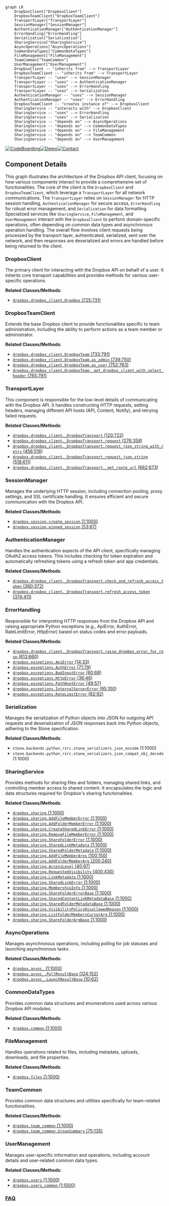 ```mermaid
graph LR
    DropboxClient["DropboxClient"]
    DropboxTeamClient["DropboxTeamClient"]
    TransportLayer["TransportLayer"]
    SessionManager["SessionManager"]
    AuthenticationManager["AuthenticationManager"]
    ErrorHandling["ErrorHandling"]
    Serialization["Serialization"]
    SharingService["SharingService"]
    AsyncOperations["AsyncOperations"]
    CommonDataTypes["CommonDataTypes"]
    FileManagement["FileManagement"]
    TeamCommon["TeamCommon"]
    UserManagement["UserManagement"]
    DropboxClient -- "inherits from" --> TransportLayer
    DropboxTeamClient -- "inherits from" --> TransportLayer
    TransportLayer -- "uses" --> SessionManager
    TransportLayer -- "uses" --> AuthenticationManager
    TransportLayer -- "uses" --> ErrorHandling
    TransportLayer -- "uses" --> Serialization
    AuthenticationManager -- "uses" --> SessionManager
    AuthenticationManager -- "uses" --> ErrorHandling
    DropboxTeamClient -- "creates instance of" --> DropboxClient
    SharingService -- "interacts with" --> DropboxClient
    SharingService -- "uses" --> ErrorHandling
    SharingService -- "uses" --> Serialization
    SharingService -- "depends on" --> AsyncOperations
    SharingService -- "depends on" --> CommonDataTypes
    SharingService -- "depends on" --> FileManagement
    SharingService -- "depends on" --> TeamCommon
    SharingService -- "depends on" --> UserManagement
```
[![CodeBoarding](https://img.shields.io/badge/Generated%20by-CodeBoarding-9cf?style=flat-square)](https://github.com/CodeBoarding/CodeBoarding)[![Demo](https://img.shields.io/badge/Try%20our-Demo-blue?style=flat-square)](https://www.codeboarding.org/demo)[![Contact](https://img.shields.io/badge/Contact%20us%20-%20contact@codeboarding.org-lightgrey?style=flat-square)](mailto:contact@codeboarding.org)

## Component Details

This graph illustrates the architecture of the Dropbox API client, focusing on how various components interact to provide a comprehensive set of functionalities. The core of the client is the `DropboxClient` and `DropboxTeamClient`, which leverage a `TransportLayer` for all network communications. The `TransportLayer` relies on `SessionManager` for HTTP session handling, `AuthenticationManager` for secure access, `ErrorHandling` for robust error management, and `Serialization` for data formatting. Specialized services like `SharingService`, `FileManagement`, and `UserManagement` interact with the `DropboxClient` to perform domain-specific operations, often depending on common data types and asynchronous operation handling. The overall flow involves client requests being processed by the transport layer, authenticated, serialized, sent over the network, and then responses are deserialized and errors are handled before being returned to the client.

### DropboxClient
The primary client for interacting with the Dropbox API on behalf of a user. It inherits core transport capabilities and provides methods for various user-specific operations.


**Related Classes/Methods**:

- <a href="https://github.com/dropbox/dropbox-sdk-python/blob/master/dropbox/dropbox_client.py#L725-L731" target="_blank" rel="noopener noreferrer">`dropbox.dropbox_client.Dropbox` (725:731)</a>


### DropboxTeamClient
Extends the base Dropbox client to provide functionalities specific to team administration, including the ability to perform actions as a team member or administrator.


**Related Classes/Methods**:

- <a href="https://github.com/dropbox/dropbox-sdk-python/blob/master/dropbox/dropbox_client.py#L733-L791" target="_blank" rel="noopener noreferrer">`dropbox.dropbox_client.DropboxTeam` (733:791)</a>
- <a href="https://github.com/dropbox/dropbox-sdk-python/blob/master/dropbox/dropbox_client.py#L739-L750" target="_blank" rel="noopener noreferrer">`dropbox.dropbox_client.DropboxTeam.as_admin` (739:750)</a>
- <a href="https://github.com/dropbox/dropbox-sdk-python/blob/master/dropbox/dropbox_client.py#L752-L763" target="_blank" rel="noopener noreferrer">`dropbox.dropbox_client.DropboxTeam.as_user` (752:763)</a>
- <a href="https://github.com/dropbox/dropbox-sdk-python/blob/master/dropbox/dropbox_client.py#L765-L791" target="_blank" rel="noopener noreferrer">`dropbox.dropbox_client.DropboxTeam._get_dropbox_client_with_select_header` (765:791)</a>


### TransportLayer
This component is responsible for the low-level details of communicating with the Dropbox API. It handles constructing HTTP requests, setting headers, managing different API hosts (API, Content, Notify), and retrying failed requests.


**Related Classes/Methods**:

- <a href="https://github.com/dropbox/dropbox-sdk-python/blob/master/dropbox/dropbox_client.py#L120-L722" target="_blank" rel="noopener noreferrer">`dropbox.dropbox_client._DropboxTransport` (120:722)</a>
- <a href="https://github.com/dropbox/dropbox-sdk-python/blob/master/dropbox/dropbox_client.py#L276-L358" target="_blank" rel="noopener noreferrer">`dropbox.dropbox_client._DropboxTransport.request` (276:358)</a>
- <a href="https://github.com/dropbox/dropbox-sdk-python/blob/master/dropbox/dropbox_client.py#L456-L516" target="_blank" rel="noopener noreferrer">`dropbox.dropbox_client._DropboxTransport.request_json_string_with_retry` (456:516)</a>
- <a href="https://github.com/dropbox/dropbox-sdk-python/blob/master/dropbox/dropbox_client.py#L518-L611" target="_blank" rel="noopener noreferrer">`dropbox.dropbox_client._DropboxTransport.request_json_string` (518:611)</a>
- <a href="https://github.com/dropbox/dropbox-sdk-python/blob/master/dropbox/dropbox_client.py#L662-L673" target="_blank" rel="noopener noreferrer">`dropbox.dropbox_client._DropboxTransport._get_route_url` (662:673)</a>


### SessionManager
Manages the underlying HTTP session, including connection pooling, proxy settings, and SSL certificate handling. It ensures efficient and secure communication with the Dropbox API.


**Related Classes/Methods**:

- <a href="https://github.com/dropbox/dropbox-sdk-python/blob/master/dropbox/session.py#L1-L1000" target="_blank" rel="noopener noreferrer">`dropbox.session.create_session` (1:1000)</a>
- <a href="https://github.com/dropbox/dropbox-sdk-python/blob/master/dropbox/session.py#L53-L67" target="_blank" rel="noopener noreferrer">`dropbox.session.pinned_session` (53:67)</a>


### AuthenticationManager
Handles the authentication aspects of the API client, specifically managing OAuth2 access tokens. This includes checking for token expiration and automatically refreshing tokens using a refresh token and app credentials.


**Related Classes/Methods**:

- <a href="https://github.com/dropbox/dropbox-sdk-python/blob/master/dropbox/dropbox_client.py#L360-L372" target="_blank" rel="noopener noreferrer">`dropbox.dropbox_client._DropboxTransport.check_and_refresh_access_token` (360:372)</a>
- <a href="https://github.com/dropbox/dropbox-sdk-python/blob/master/dropbox/dropbox_client.py#L374-L411" target="_blank" rel="noopener noreferrer">`dropbox.dropbox_client._DropboxTransport.refresh_access_token` (374:411)</a>


### ErrorHandling
Responsible for interpreting HTTP responses from the Dropbox API and raising appropriate Python exceptions (e.g., ApiError, AuthError, RateLimitError, HttpError) based on status codes and error payloads.


**Related Classes/Methods**:

- <a href="https://github.com/dropbox/dropbox-sdk-python/blob/master/dropbox/dropbox_client.py#L613-L660" target="_blank" rel="noopener noreferrer">`dropbox.dropbox_client._DropboxTransport.raise_dropbox_error_for_resp` (613:660)</a>
- <a href="https://github.com/dropbox/dropbox-sdk-python/blob/master/dropbox/exceptions.py#L14-L33" target="_blank" rel="noopener noreferrer">`dropbox.exceptions.ApiError` (14:33)</a>
- <a href="https://github.com/dropbox/dropbox-sdk-python/blob/master/dropbox/exceptions.py#L71-L79" target="_blank" rel="noopener noreferrer">`dropbox.exceptions.AuthError` (71:79)</a>
- <a href="https://github.com/dropbox/dropbox-sdk-python/blob/master/dropbox/exceptions.py#L60-L68" target="_blank" rel="noopener noreferrer">`dropbox.exceptions.BadInputError` (60:68)</a>
- <a href="https://github.com/dropbox/dropbox-sdk-python/blob/master/dropbox/exceptions.py#L36-L46" target="_blank" rel="noopener noreferrer">`dropbox.exceptions.HttpError` (36:46)</a>
- <a href="https://github.com/dropbox/dropbox-sdk-python/blob/master/dropbox/exceptions.py#L49-L57" target="_blank" rel="noopener noreferrer">`dropbox.exceptions.PathRootError` (49:57)</a>
- <a href="https://github.com/dropbox/dropbox-sdk-python/blob/master/dropbox/exceptions.py#L95-L100" target="_blank" rel="noopener noreferrer">`dropbox.exceptions.InternalServerError` (95:100)</a>
- <a href="https://github.com/dropbox/dropbox-sdk-python/blob/master/dropbox/exceptions.py#L82-L92" target="_blank" rel="noopener noreferrer">`dropbox.exceptions.RateLimitError` (82:92)</a>


### Serialization
Manages the serialization of Python objects into JSON for outgoing API requests and deserialization of JSON responses back into Python objects, adhering to the Stone specification.


**Related Classes/Methods**:

- `stone.backends.python_rsrc.stone_serializers.json_encode` (1:1000)
- `stone.backends.python_rsrc.stone_serializers.json_compat_obj_decode` (1:1000)


### SharingService
Provides methods for sharing files and folders, managing shared links, and controlling member access to shared content. It encapsulates the logic and data structures required for Dropbox's sharing functionalities.


**Related Classes/Methods**:

- <a href="https://github.com/dropbox/dropbox-sdk-python/blob/master/dropbox/sharing.py#L1-L1000" target="_blank" rel="noopener noreferrer">`dropbox.sharing` (1:1000)</a>
- <a href="https://github.com/dropbox/dropbox-sdk-python/blob/master/dropbox/sharing.py#L1-L1000" target="_blank" rel="noopener noreferrer">`dropbox.sharing.AddFileMemberError` (1:1000)</a>
- <a href="https://github.com/dropbox/dropbox-sdk-python/blob/master/dropbox/sharing.py#L1-L1000" target="_blank" rel="noopener noreferrer">`dropbox.sharing.AddFolderMemberError` (1:1000)</a>
- <a href="https://github.com/dropbox/dropbox-sdk-python/blob/master/dropbox/sharing.py#L1-L1000" target="_blank" rel="noopener noreferrer">`dropbox.sharing.CreateSharedLinkError` (1:1000)</a>
- <a href="https://github.com/dropbox/dropbox-sdk-python/blob/master/dropbox/sharing.py#L1-L1000" target="_blank" rel="noopener noreferrer">`dropbox.sharing.RemoveFileMemberError` (1:1000)</a>
- <a href="https://github.com/dropbox/dropbox-sdk-python/blob/master/dropbox/sharing.py#L1-L1000" target="_blank" rel="noopener noreferrer">`dropbox.sharing.ShareFolderError` (1:1000)</a>
- <a href="https://github.com/dropbox/dropbox-sdk-python/blob/master/dropbox/sharing.py#L1-L1000" target="_blank" rel="noopener noreferrer">`dropbox.sharing.SharedLinkMetadata` (1:1000)</a>
- <a href="https://github.com/dropbox/dropbox-sdk-python/blob/master/dropbox/sharing.py#L1-L1000" target="_blank" rel="noopener noreferrer">`dropbox.sharing.SharedFolderMetadata` (1:1000)</a>
- <a href="https://github.com/dropbox/dropbox-sdk-python/blob/master/dropbox/sharing.py#L100-L150" target="_blank" rel="noopener noreferrer">`dropbox.sharing.AddFileMemberArgs` (100:150)</a>
- <a href="https://github.com/dropbox/dropbox-sdk-python/blob/master/dropbox/sharing.py#L200-L240" target="_blank" rel="noopener noreferrer">`dropbox.sharing.AddFolderMemberArg` (200:240)</a>
- <a href="https://github.com/dropbox/dropbox-sdk-python/blob/master/dropbox/sharing.py#L40-L97" target="_blank" rel="noopener noreferrer">`dropbox.sharing.AccessLevel` (40:97)</a>
- <a href="https://github.com/dropbox/dropbox-sdk-python/blob/master/dropbox/sharing.py#L400-L430" target="_blank" rel="noopener noreferrer">`dropbox.sharing.RequestedVisibility` (400:430)</a>
- <a href="https://github.com/dropbox/dropbox-sdk-python/blob/master/dropbox/sharing.py#L1-L1000" target="_blank" rel="noopener noreferrer">`dropbox.sharing.LinkMetadata` (1:1000)</a>
- <a href="https://github.com/dropbox/dropbox-sdk-python/blob/master/dropbox/sharing.py#L1-L1000" target="_blank" rel="noopener noreferrer">`dropbox.sharing.SharedLinkError` (1:1000)</a>
- <a href="https://github.com/dropbox/dropbox-sdk-python/blob/master/dropbox/sharing.py#L1-L1000" target="_blank" rel="noopener noreferrer">`dropbox.sharing.MembershipInfo` (1:1000)</a>
- <a href="https://github.com/dropbox/dropbox-sdk-python/blob/master/dropbox/sharing.py#L1-L1000" target="_blank" rel="noopener noreferrer">`dropbox.sharing.ShareFolderErrorBase` (1:1000)</a>
- <a href="https://github.com/dropbox/dropbox-sdk-python/blob/master/dropbox/sharing.py#L1-L1000" target="_blank" rel="noopener noreferrer">`dropbox.sharing.SharedContentLinkMetadataBase` (1:1000)</a>
- <a href="https://github.com/dropbox/dropbox-sdk-python/blob/master/dropbox/sharing.py#L1-L1000" target="_blank" rel="noopener noreferrer">`dropbox.sharing.SharedFolderMetadataBase` (1:1000)</a>
- <a href="https://github.com/dropbox/dropbox-sdk-python/blob/master/dropbox/sharing.py#L1-L1000" target="_blank" rel="noopener noreferrer">`dropbox.sharing.VisibilityPolicyDisallowedReason` (1:1000)</a>
- <a href="https://github.com/dropbox/dropbox-sdk-python/blob/master/dropbox/sharing.py#L1-L1000" target="_blank" rel="noopener noreferrer">`dropbox.sharing.ListFolderMembersCursorArg` (1:1000)</a>
- <a href="https://github.com/dropbox/dropbox-sdk-python/blob/master/dropbox/sharing.py#L1-L1000" target="_blank" rel="noopener noreferrer">`dropbox.sharing.ShareFolderArgBase` (1:1000)</a>


### AsyncOperations
Manages asynchronous operations, including polling for job statuses and launching asynchronous tasks.


**Related Classes/Methods**:

- <a href="https://github.com/dropbox/dropbox-sdk-python/blob/master/dropbox/async_.py#L1-L1000" target="_blank" rel="noopener noreferrer">`dropbox.async_` (1:1000)</a>
- <a href="https://github.com/dropbox/dropbox-sdk-python/blob/master/dropbox/async_.py#L124-L152" target="_blank" rel="noopener noreferrer">`dropbox.async_.PollResultBase` (124:152)</a>
- <a href="https://github.com/dropbox/dropbox-sdk-python/blob/master/dropbox/async_.py#L10-L62" target="_blank" rel="noopener noreferrer">`dropbox.async_.LaunchResultBase` (10:62)</a>


### CommonDataTypes
Provides common data structures and enumerations used across various Dropbox API modules.


**Related Classes/Methods**:

- <a href="https://github.com/dropbox/dropbox-sdk-python/blob/master/dropbox/common.py#L1-L1000" target="_blank" rel="noopener noreferrer">`dropbox.common` (1:1000)</a>


### FileManagement
Handles operations related to files, including metadata, uploads, downloads, and file properties.


**Related Classes/Methods**:

- <a href="https://github.com/dropbox/dropbox-sdk-python/blob/master/dropbox/files.py#L1-L1000" target="_blank" rel="noopener noreferrer">`dropbox.files` (1:1000)</a>


### TeamCommon
Provides common data structures and utilities specifically for team-related functionalities.


**Related Classes/Methods**:

- <a href="https://github.com/dropbox/dropbox-sdk-python/blob/master/dropbox/team_common.py#L1-L1000" target="_blank" rel="noopener noreferrer">`dropbox.team_common` (1:1000)</a>
- <a href="https://github.com/dropbox/dropbox-sdk-python/blob/master/dropbox/team_common.py#L75-L135" target="_blank" rel="noopener noreferrer">`dropbox.team_common.GroupSummary` (75:135)</a>


### UserManagement
Manages user-specific information and operations, including account details and user-related common data types.


**Related Classes/Methods**:

- <a href="https://github.com/dropbox/dropbox-sdk-python/blob/master/dropbox/users.py#L1-L1000" target="_blank" rel="noopener noreferrer">`dropbox.users` (1:1000)</a>
- <a href="https://github.com/dropbox/dropbox-sdk-python/blob/master/dropbox/users_common.py#L1-L1000" target="_blank" rel="noopener noreferrer">`dropbox.users_common` (1:1000)</a>




### [FAQ](https://github.com/CodeBoarding/GeneratedOnBoardings/tree/main?tab=readme-ov-file#faq)